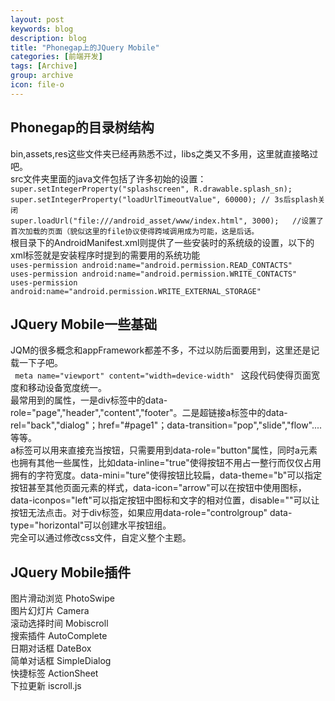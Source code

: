 ```yaml
---
layout: post
keywords: blog
description: blog
title: "Phonegap上的JQuery Mobile"
categories: [前端开发]
tags: [Archive]
group: archive
icon: file-o
---
```



<h2>Phonegap的目录树结构</h2>
bin,assets,res这些文件夹已经再熟悉不过，libs之类又不多用，这里就直接略过吧。<br />
src文件夹里面的java文件包括了许多初始的设置：<br />
<code>super.setIntegerProperty("splashscreen", R.drawable.splash_sn);
super.setIntegerProperty("loadUrlTimeoutValue", 60000); // 3s后splash关闭
super.loadUrl("file:///android_asset/www/index.html", 3000);   //设置了首次加载的页面（貌似这里的file协议使得跨域调用成为可能，这是后话。
</code>
根目录下的AndroidManifest.xml则提供了一些安装时的系统级的设置，以下的xml标签就是安装程序时提到的需要用的系统功能

<code>
uses-permission android:name="android.permission.READ_CONTACTS" 
uses-permission android:name="android.permission.WRITE_CONTACTS"
uses-permission android:name="android.permission.WRITE_EXTERNAL_STORAGE" </code>

<h2>JQuery Mobile一些基础</h2>
JQM的很多概念和appFramework都差不多，不过以防后面要用到，这里还是记载一下子吧。<br />
<code> meta name="viewport" content="width=device-width" </code>
这段代码使得页面宽度和移动设备宽度统一。<br />
最常用到的属性，一是div标签中的data-role="page","header","content","footer"。二是超链接a标签中的data-rel="back","dialog"；href="#page1"；data-transition="pop","slide","flow"....等等。<br />
a标签可以用来直接充当按钮，只需要用到data-role="button"属性，同时a元素也拥有其他一些属性，比如data-inline="true"使得按钮不用占一整行而仅仅占用拥有的字符宽度。data-mini="ture"使得按钮比较扁，data-theme="b"可以指定按钮甚至其他页面元素的样式，data-icon="arrow"可以在按钮中使用图标，data-iconpos="left"可以指定按钮中图标和文字的相对位置，disable=""可以让按钮无法点击。对于div标签，如果应用data-role="controlgroup" data-type="horizontal"可以创建水平按钮组。 <br />
完全可以通过修改css文件，自定义整个主题。<br />


<h2>JQuery Mobile插件</h2>
图片滑动浏览 PhotoSwipe <br />
图片幻灯片 Camera <br />
滚动选择时间 Mobiscroll <br />
搜索插件 AutoComplete <br />
日期对话框 DateBox <br />
简单对话框 SimpleDialog <br />
快捷标签 ActionSheet <br />
下拉更新 iscroll.js <br />